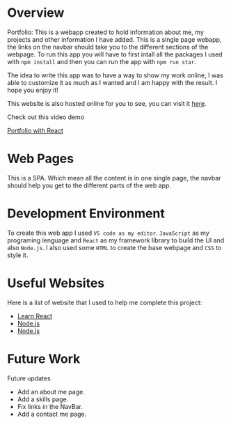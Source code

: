 # Overview

Portfolio:
This is a webapp created to hold information about me, my projects and other information I have added. This is a single page webapp, the links on the navbar should take you to the different sections of the webpage. To run this app you will have to first intall all the packages I used with `npm install` and then you can run the app with `npm run star`.

The idea to write this app was to have a way to show my work online, I was able to customize it as much as I wanted and I am happy with the result. I hope you enjoy it!

This website is also hosted online for you to see, you can visit it [here](https://projects-oscar.netlify.app/).

Check out this video demo

[Portfolio with React ](https://www.youtube.com/watch?v=AwQlWZFY8MM)

# Web Pages

This is a SPA. Which mean all the content is in one single page, the navbar should help you get to the different parts of the web app.

# Development Environment

To create this web app I used `VS code as my editor`. `JavaScript` as my programing lenguage and `React` as my framework library to build the UI and also `Node.js`. I also used some `HTML` to create the base webpage and `CSS` to style it.

# Useful Websites

Here is a list of website that I used to help me complete this project:
* [Learn React](https://react.dev/learn)
* [Node.js](https://nodejs.org/en)
* [Node.js](https://nodejs.org/en)

# Future Work

Future updates
* Add an about me page.
* Add a skills page.
* Fix links in the NavBar.
* Add a contact me page.